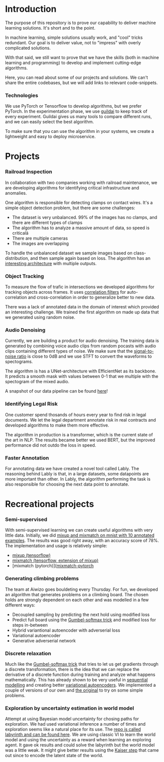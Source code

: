# Introduction
The purpose of this repository is to prove our capability to deliver machine learning solutions. It's short and to the point.

In machine learning, simple solutions usually work, and "cool" tricks redundant. Our goal is to deliver value, not to "impress" with overly complicated solutions.

With that said, we still want to prove that we have the skills (both in machine learning and programming) to develop and implement cutting-edge algorithms.

Here, you can read about some of our projects and solutions. We can't share the entire codebases, but we will add links to relevant code-snippets.

### Technologies

We use PyTorch or Tensorflow to develop algorithms, but we prefer PyTorch. In the experimentation phase, we use [guildai](https://github.com/guildai/guildai) to keep track of every experiment. Guildai gives us many tools to compare different runs, and we can easily select the best algorithm.

To make sure that you can use the algorithm in your systems, we create a lightweight and easy to deploy microservice.

# Projects

### Railroad Inspection

In collaboration with two companies working with railroad maintenance, we are developing algorithms for identifying critical infrastructure and anomalies.

One algorithm is responsible for detecting clamps on contact wires. It's a simple object detection problem, but there are some challenges:

- The dataset is very unbalanced. 99% of the images has no clamps, and there are different types of clamps
- The algorithm has to analyze a massive amount of data, so speed is criticalä
- There are multiple cameras
- The images are overlapping

To handle the unbalanced dataset we sample images based on class-distribution, and then sample again based on loss. The algorithm has an [interesting architecture](https://github.com/Aiwizo/capability/blob/master/railroad_inspection/architecture.py) with multiple outputs.


### Object Tracking

To measure the flow of trafic in intersections we developed algorithms for tracking objects across frames. It uses [correlation filters](https://github.com/Aiwizo/capability/blob/master/object_tracking/correlation.py) for auto-correlation and cross-correlation in order to generalize better to new data.

There was a lack of annotated data in the domain of interest which provided an interesting challenge. We trained the first algorithm on made up data that we generated using random noise.

### Audio Denoising

Currently, we are building a product for audio denoising. The training data is generated by combining voice audio clips from random pocasts with audio clips containing different types of noise. We make sure that the [signal-to-noise ratio](https://en.wikipedia.org/wiki/Signal-to-noise_ratio) is close to 0dB and we use STFT to convert the waveforms to spectograms.

The algorithm is has a UNet-architecture with EfficientNet as its backbone. It predicts a smooth mask with values between 0-1 that we multiple with the spectogram of the mixed audio.

A snapshot of our data pipeline can be found [here](https://github.com/Aiwizo/capability/tree/master/audio_denoising/data.py)!

### Identifying Legal Risk

One customer spend thosands of hours every year to find risk in legal documents. We let the legal department annotate risk in real contracts and developed algorithms to make them more effective.

The algorithm in production is a transformer, which is the current state of the art in NLP. The results became better we used BERT, but the improved performance did not outdo the loss in speed.

### Faster Annotation

For annotating data we have created a novel tool called Lably. The reasoning behind Lably is that, in a large datasets, some datapoints are more important than other. In Lably, the algorithm performing the task is also responsible for choosing the next data point to annotate.


# Recreational projects

### Semi-supervised

With semi-supervised learning we can create useful algorithms with very little data. Initially, we did [mixup and mixmatch on mnist with 10 annotated examples](https://github.com/Aiwizo/mnist). The results was good right away, with an accuracy score of 78%. The implementation and usage is relatively simple:
- [mixup (tensorflow)](https://github.com/Aiwizo/capability/blob/master/semi_supervised/mixup.py)
- [mixmatch (tensorflow, extension of mixup)](https://github.com/Aiwizo/capability/blob/master/semi_supervised/mixmatch.py)
- [mixmatch (pytorch)]([mixmatch-pytorch](https://github.com/FelixAbrahamsson/mixmatch-pytorch)


### Generating climbing problems
The team at Aiwizo goes bouldeting every Thursday. For fun, we developed an algorithm that generates problems on a climbing board. The chosen holds are strongly dependent on each other and was modelled in a few different ways:

- Decoupled sampling by predicting the next hold using modified loss
- Predict full board using the [Gumbel-softmax trick](https://pytorch.org/docs/stable/distributions.html#relaxedonehotcategorical) and modified loss for steps in-between
- Hybrid variantional autoencoder with adverserial loss
- Variational autoencoder
- Generative adverserial network

### Discrete relaxation
Much like the [Gumbel-softmax trick](https://pytorch.org/docs/stable/distributions.html#relaxedonehotcategorical) that tries to let us get gradients through a discrete transformation, there is the idea that we can replace the derivative of a discrete function during training and analyze what happens mathematically. This has already shown to be very useful in [sequential modelling](https://arxiv.org/pdf/1801.09797.pdf) and creating better [variational autoencoders](https://arxiv.org/pdf/1906.00446.pdf). We implemented a couple of versions of our own and [the original](https://github.com/Aiwizo/capability/blob/master/kaiser_step.py) to try on some simple problems.


### Exploration by uncertainty estimation in world model
Attempt at using Bayesian model uncertainty for chosing paths for exploration. We had used variational inference a number of times and exploration seems like a natural place for its use. The [repo is called labyrinth and can be found here](https://github.com/samedii/labyrinth). We are using classic VI to learn the world model and using the uncertainty as a reward when learning an exploring agent. It gave ok results and could solve the labyrinth but the world model was a little weak. It might give better results using the [Kaiser step](https://github.com/Aiwizo/capability/blob/master/kaiser_step.py) that came out since to encode the latent state of the world.
